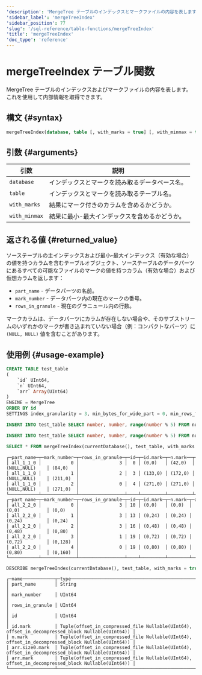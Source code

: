 ```yaml
---
'description': 'MergeTree テーブルのインデックスとマークファイルの内容を表します。それは内省に使用することができます。'
'sidebar_label': 'mergeTreeIndex'
'sidebar_position': 77
'slug': '/sql-reference/table-functions/mergeTreeIndex'
'title': 'mergeTreeIndex'
'doc_type': 'reference'
---
```



# mergeTreeIndex テーブル関数

MergeTree テーブルのインデックスおよびマークファイルの内容を表します。これを使用して内部情報を取得できます。

## 構文 {#syntax}

```sql
mergeTreeIndex(database, table [, with_marks = true] [, with_minmax = true])
```

## 引数 {#arguments}

| 引数          | 説明                                           |
|---------------|------------------------------------------------|
| `database`    | インデックスとマークを読み取るデータベース名。   |
| `table`       | インデックスとマークを読み取るテーブル名。      |
| `with_marks`  | 結果にマーク付きのカラムを含めるかどうか。      |
| `with_minmax` | 結果に最小-最大インデックスを含めるかどうか。    |

## 返される値 {#returned_value}

ソーステーブルの主インデックスおよび最小-最大インデックス（有効な場合）の値を持つカラムを含むテーブルオブジェクト、ソーステーブルのデータパーツにあるすべての可能なファイルのマークの値を持つカラム（有効な場合）および仮想カラムを返します：

- `part_name` - データパーツの名前。
- `mark_number` - データパーツ内の現在のマークの番号。
- `rows_in_granule` - 現在のグラニュール内の行数。

マークカラムは、データパーツにカラムが存在しない場合や、そのサブストリームのいずれかのマークが書き込まれていない場合（例：コンパクトなパーツ）に `(NULL, NULL)` 値を含むことがあります。

## 使用例 {#usage-example}

```sql
CREATE TABLE test_table
(
    `id` UInt64,
    `n` UInt64,
    `arr` Array(UInt64)
)
ENGINE = MergeTree
ORDER BY id
SETTINGS index_granularity = 3, min_bytes_for_wide_part = 0, min_rows_for_wide_part = 8;

INSERT INTO test_table SELECT number, number, range(number % 5) FROM numbers(5);

INSERT INTO test_table SELECT number, number, range(number % 5) FROM numbers(10, 10);
```

```sql
SELECT * FROM mergeTreeIndex(currentDatabase(), test_table, with_marks = true);
```

```text
┌─part_name─┬─mark_number─┬─rows_in_granule─┬─id─┬─id.mark─┬─n.mark──┬─arr.size0.mark─┬─arr.mark─┐
│ all_1_1_0 │           0 │               3 │  0 │ (0,0)   │ (42,0)  │ (NULL,NULL)    │ (84,0)   │
│ all_1_1_0 │           1 │               2 │  3 │ (133,0) │ (172,0) │ (NULL,NULL)    │ (211,0)  │
│ all_1_1_0 │           2 │               0 │  4 │ (271,0) │ (271,0) │ (NULL,NULL)    │ (271,0)  │
└───────────┴─────────────┴─────────────────┴────┴─────────┴─────────┴────────────────┴──────────┘
┌─part_name─┬─mark_number─┬─rows_in_granule─┬─id─┬─id.mark─┬─n.mark─┬─arr.size0.mark─┬─arr.mark─┐
│ all_2_2_0 │           0 │               3 │ 10 │ (0,0)   │ (0,0)  │ (0,0)          │ (0,0)    │
│ all_2_2_0 │           1 │               3 │ 13 │ (0,24)  │ (0,24) │ (0,24)         │ (0,24)   │
│ all_2_2_0 │           2 │               3 │ 16 │ (0,48)  │ (0,48) │ (0,48)         │ (0,80)   │
│ all_2_2_0 │           3 │               1 │ 19 │ (0,72)  │ (0,72) │ (0,72)         │ (0,128)  │
│ all_2_2_0 │           4 │               0 │ 19 │ (0,80)  │ (0,80) │ (0,80)         │ (0,160)  │
└───────────┴─────────────┴─────────────────┴────┴─────────┴────────┴────────────────┴──────────┘
```

```sql
DESCRIBE mergeTreeIndex(currentDatabase(), test_table, with_marks = true) SETTINGS describe_compact_output = 1;
```

```text
┌─name────────────┬─type─────────────────────────────────────────────────────────────────────────────────────────────┐
│ part_name       │ String                                                                                           │
│ mark_number     │ UInt64                                                                                           │
│ rows_in_granule │ UInt64                                                                                           │
│ id              │ UInt64                                                                                           │
│ id.mark         │ Tuple(offset_in_compressed_file Nullable(UInt64), offset_in_decompressed_block Nullable(UInt64)) │
│ n.mark          │ Tuple(offset_in_compressed_file Nullable(UInt64), offset_in_decompressed_block Nullable(UInt64)) │
│ arr.size0.mark  │ Tuple(offset_in_compressed_file Nullable(UInt64), offset_in_decompressed_block Nullable(UInt64)) │
│ arr.mark        │ Tuple(offset_in_compressed_file Nullable(UInt64), offset_in_decompressed_block Nullable(UInt64)) │
└─────────────────┴──────────────────────────────────────────────────────────────────────────────────────────────────┘
```
